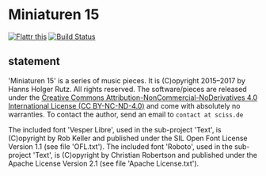 # Miniaturen 15

[![Flattr this](http://api.flattr.com/button/flattr-badge-large.png)](https://flattr.com/submit/auto?user_id=sciss&url=https%3A%2F%2Fgithub.com%2FSciss%2FMiniaturen15&title=Miniaturen15%20Pieces&language=Scala&tags=github&category=music)
[![Build Status](https://travis-ci.org/Sciss/Miniaturen15.svg?branch=master)](https://travis-ci.org/Sciss/Miniaturen15)

## statement

'Miniaturen 15' is a series of music pieces. It is (C)opyright 2015&ndash;2017 by Hanns Holger Rutz. All rights reserved. The software/pieces are released under the [Creative Commons Attribution-NonCommercial-NoDerivatives 4.0 International License (CC BY-NC-ND-4.0)](https://raw.github.com/Sciss/Miniaturen15/master/LICENSE) and come with absolutely no warranties. To contact the author, send an email to `contact at sciss.de`

The included font 'Vesper Libre', used in the sub-project 'Text', is (C)opyright by Rob Keller and published under the SIL Open Font License Version 1.1 (see file 'OFL.txt').
The included font 'Roboto', used in the sub-project 'Text', is (C)opyright by Christian Robertson and published under the Apache License Version 2.1 (see file 'Apache License.txt').

